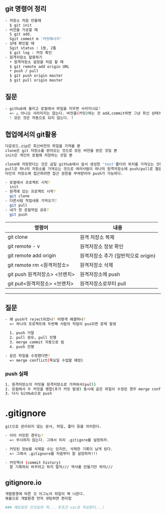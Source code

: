 ## git 명령어 정리

```bash
- 저장소 처음 만들때
  § git init
- 비전을 가공할 때
  S git add.
  Sgit commit m '커밋메시지'
- 상태 확인할 때
  Sgit status : 1동, 2통
  $ git log : 커밋 확인
- 원격저장소 할용하기
  • 원격저장소 설정을 처음 할 때
  $ git remote add origin URL
  • push / pull
  $ git push origin master
  $ git pull origin master
```

## 질문

```bash
- github에 올리고 로컬에서 파일을 지우면 사라지나요?
  => △ 아니오 사라지지는 않는다. 버전을(커밋)하는 것 add,commit하면 그냥 최신 상태의 버전을 보여줄 뿐!
  ! 모든 것은 자동으로 되지 않는다. !
```

## 협업에서의 git활용

```bash
다운로드.zip은 최신버전의 파일을 가져올 뿐
clone은 git 저장소를 받아오는 것으로 모든 버전을 받은 것일 뿐
init은 개인의 로컬에 저장하는 것일 뿐

clone에 저장한다는 것은 금일 github에서 앞서 생성한 'test'폴더의 위치를 가져오는 것이다.
pull은 하나의 저장소를 가져오는 것으로 여러사람이 하나의 원격저장소에 push/pull로 협업하는 것이다.
타인의 저장소에 접근하려면 접근 권한을 부여받아야 push가 가능하다.
```

```bash
- 로컬에서 프로젝트 시작?
  init
- 원격에 있는 프로젝트 시작?
  git clone
- 다른사람 작업내용 가져오기?
  git pull
- 내가 한 로컬작업 공유?
  git push
```

| 명령어                        | 내용                                |
| ----------------------------- | ----------------------------------- |
| git clone <url>               | 원격 저장소 복제                    |
| git remote - v                | 원격저장소 정보 확인                |
| git remote add origin <url>   | 원격저장소 추가 (일반적으로 origin) |
| git remote rm <원격저장소>    | 원격저장소 삭제                     |
| git push 원격저장소> <브랜치> | 원격저장소에 push                   |
| git pull<원격저장소> <브랜치> | 원격저장소로부터 pull               |

---

## 질문

```bash
- 왜 push가 reject되었나? 어떻게 해결하나?
  => 하나의 프로젝트에 두번째 사람의 작업이 pus되면 문제 발생

  1. push 거절
  2. pull 권유, pull 진행
  3. merge commit 자동으로 됨
  4. push 진행

- 같은 파일을 수정했다면?
  => merge conflict(목요일 수업할 예정)
```

### push 실패

```bash
1. 원격저장소의 커밋을 원격저장소로 가져와서(pull)
2. 로컬에서 두 커밋을 병합(추가 커밋 발생) 동시에 같은 파일이 수정된 경우 merge conflict가 발생하나 이 부분은 브랜치 학습
3. 다시 GitHub으로 push
```

# .gitignore

```bash
git으로 관리되지 않는 문서, 파일, 폴더 등을 의미한다.

- 이미 커밋한 경우는?
  => 무시하지 않는다. 그래서 미리 .gitignre를 설정하자.

- 커밋된 정보를 삭제할 수는 있지만, 삭제한 기록이 남게 된다.
  => 그래서 .gitignore를 처음부터 잘 설정하자!!!

- 커밋역사 (commit history)
  잘 기록하되 바꾸려고 하지 말자/// 역사를 만들기만 하자///
```

## gitignore.io

```bash
개발환경에 따른 깃 이그노어 파일이 쭉 나온다.
복붙으로 개발환경 먼저 셋팅하면 편리함
```

```bash
### 메모장은 인코딩의 적... 무조건 vsc로 작성한다...!
```
